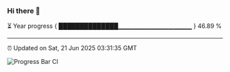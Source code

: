 ### Hi there 👋

⏳ Year progress { ██████████████▁▁▁▁▁▁▁▁▁▁▁▁▁▁▁▁ } 46.89 %

---

⏰ Updated on Sat, 21 Jun 2025 03:31:35 GMT

![Progress Bar CI](https://github.com/IshwaranRudhara/GIT-ACTION/workflows/Progress%20Bar%20CI/badge.svg)
